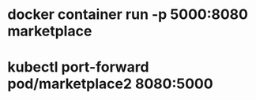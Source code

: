  # docker container run -p 5000:8080 marketplace 
 # kubectl port-forward pod/marketplace2 8080:5000
